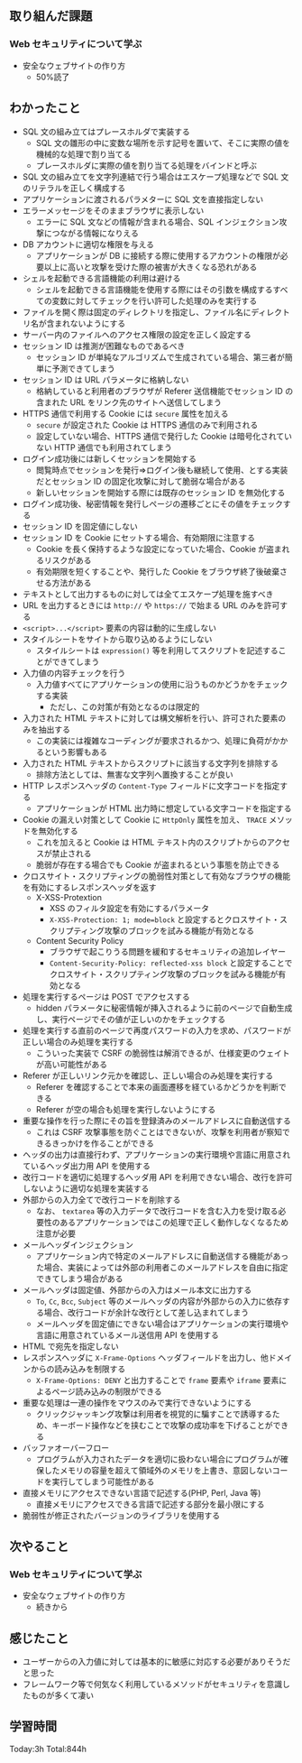 ## 取り組んだ課題

### Web セキュリティについて学ぶ

- 安全なウェブサイトの作り方
  - 50%読了

## わかったこと

- SQL 文の組み立てはプレースホルダで実装する
  - SQL 文の雛形の中に変数な場所を示す記号を置いて、そこに実際の値を機械的な処理で割り当てる
  - プレースホルダに実際の値を割り当てる処理をバインドと呼ぶ
- SQL 文の組み立てを文字列連結で行う場合はエスケープ処理などで SQL 文のリテラルを正しく構成する
- アプリケーションに渡されるパラメターに SQL 文を直接指定しない
- エラーメッセージをそのままブラウザに表示しない
  - エラーに SQL 文などの情報が含まれる場合、SQL インジェクション攻撃につながる情報になりえる
- DB アカウントに適切な権限を与える
  - アプリケーションが DB に接続する際に使用するアカウントの権限が必要以上に高いと攻撃を受けた際の被害が大きくなる恐れがある
- シェルを起動できる言語機能の利用は避ける
  - シェルを起動できる言語機能を使用する際にはその引数を構成するすべての変数に対してチェックを行い許可した処理のみを実行する
- ファイルを開く際は固定のディレクトリを指定し、ファイル名にディレクトリ名が含まれないようにする
- サーバー内のファイルへのアクセス権限の設定を正しく設定する
- セッション ID は推測が困難なものであるべき
  - セッション ID が単純なアルゴリズムで生成されている場合、第三者が簡単に予測できてしまう
- セッション ID は URL パラメータに格納しない
  - 格納していると利用者のブラウザが Referer 送信機能でセッション ID の含まれた URL をリンク先のサイトへ送信してしまう
- HTTPS 通信で利用する Cookie には `secure` 属性を加える
  - `secure` が設定された Cookie は HTTPS 通信のみで利用される
  - 設定していない場合、HTTPS 通信で発行した Cookie は暗号化されていない HTTP 通信でも利用されてしまう
- ログイン成功後には新しくセッションを開始する
  - 閲覧時点でセッションを発行=>ログイン後も継続して使用、とする実装だとセッション ID の固定化攻撃に対して脆弱な場合がある
  - 新しいセッションを開始する際には既存のセッション ID を無効化する
- ログイン成功後、秘密情報を発行しページの遷移ごとにその値をチェックする
- セッション ID を固定値にしない
- セッション ID を Cookie にセットする場合、有効期限に注意する
  - Cookie を長く保持するような設定になっていた場合、Cookie が盗まれるリスクがある
  - 有効期限を短くすることや、発行した Cookie をブラウザ終了後破棄させる方法がある
- テキストとして出力するものに対しては全てエスケープ処理を施すべき
- URL を出力するときには `http://` や `https://` で始まる URL のみを許可する
- `<script>...</script>` 要素の内容は動的に生成しない
- スタイルシートをサイトから取り込めるようにしない
  - スタイルシートは `expression()` 等を利用してスクリプトを記述することができてしまう
- 入力値の内容チェックを行う
  - 入力値すべてにアプリケーションの使用に沿うものかどうかをチェックする実装
    - ただし、この対策が有効となるのは限定的
- 入力された HTML テキストに対しては構文解析を行い、許可された要素のみを抽出する
  - この実装には複雑なコーディングが要求されるかつ、処理に負荷がかかるという影響もある
- 入力された HTML テキストからスクリプトに該当する文字列を排除する
  - 排除方法としては、無害な文字列へ置換することが良い
- HTTP レスポンスヘッダの `Content-Type` フィールドに文字コードを指定する
  - アプリケーションが HTML 出力時に想定している文字コードを指定する
- Cookie の漏えい対策として Cookie に `HttpOnly` 属性を加え、 `TRACE` メソッドを無効化する
  - これを加えると Cookie は HTML テキスト内のスクリプトからのアクセスが禁止される
  - 脆弱が存在する場合でも Cookie が盗まれるという事態を防止できる
- クロスサイト・スクリプティングの脆弱性対策として有効なブラウザの機能を有効にするレスポンスヘッダを返す
  - X-XSS-Protextion
    - XSS のフィルタ設定を有効にするパラメータ
    - `X-XSS-Protection: 1; mode=block` と設定するとクロスサイト・スクリプティング攻撃のブロックを試みる機能が有効となる
  - Content Security Policy
    - ブラウザで起こりうる問題を緩和するセキュリティの追加レイヤー
    - `Content-Security-Policy: reflected-xss block` と設定することでクロスサイト・スクリプティング攻撃のブロックを試みる機能が有効となる
- 処理を実行するページは POST でアクセスする
  - hidden パラメータに秘密情報が挿入されるように前のページで自動生成し、実行ページでその値が正しいのかをチェックする
- 処理を実行する直前のページで再度パスワードの入力を求め、パスワードが正しい場合のみ処理を実行する
  - こういった実装で CSRF の脆弱性は解消できるが、仕様変更のウェイトが高い可能性がある
- Referer が正しいリンク元かを確認し、正しい場合のみ処理を実行する
  - Referer を確認することで本来の画面遷移を経ているかどうかを判断できる
  - Referer が空の場合も処理を実行しないようにする
- 重要な操作を行った際にその旨を登録済みのメールアドレスに自動送信する
  - これは CSRF 攻撃事態を防ぐことはできないが、攻撃を利用者が察知できるきっかけを作ることができる
- ヘッダの出力は直接行わず、アプリケーションの実行環境や言語に用意されているヘッダ出力用 API を使用する
- 改行コードを適切に処理するヘッダ用 API を利用できない場合、改行を許可しないように適切な処理を実装する
- 外部からの入力全てで改行コードを削除する
  - なお、 `textarea` 等の入力データで改行コードを含む入力を受け取る必要性のあるアプリケーションではこの処理で正しく動作しなくなるため注意が必要
- メールヘッダインジェクション
  - アプリケーション内で特定のメールアドレスに自動送信する機能があった場合、実装によっては外部の利用者このメールアドレスを自由に指定できてしまう場合がある
- メールヘッダは固定値、外部からの入力はメール本文に出力する
  - `To`, `Cc`, `Bcc`, `Subject` 等のメールヘッダの内容が外部からの入力に依存する場合、改行コードが余計な改行として差し込まれてしまう
  - メールヘッダを固定値にできない場合はアプリケーションの実行環境や言語に用意されているメール送信用 API を使用する
- HTML で宛先を指定しない
- レスポンスヘッダに `X-Frame-Options` ヘッダフィールドを出力し、他ドメインからの読み込みを制限する
  - `X-Frame-Options: DENY` と出力することで `frame` 要素や `iframe` 要素によるページ読み込みの制限ができる
- 重要な処理は一連の操作をマウスのみで実行できないようにする
  - クリックジャッキング攻撃は利用者を視覚的に騙すことで誘導するため、キーボード操作などを挟むことで攻撃の成功率を下げることができる
- バッファオーバーフロー
  - プログラムが入力されたデータを適切に扱わない場合にプログラムが確保したメモリの容量を超えて領域外のメモリを上書き、意図しないコードを実行してしまう可能性がある
- 直接メモリにアクセスできない言語で記述する(PHP, Perl, Java 等)
  - 直接メモリにアクセスできる言語で記述する部分を最小限にする
- 脆弱性が修正されたバージョンのライブラリを使用する

## 次やること

### Web セキュリティについて学ぶ

- 安全なウェブサイトの作り方
  - 続きから

## 感じたこと

- ユーザーからの入力値に対しては基本的に敏感に対応する必要がありそうだと思った
- フレームワーク等で何気なく利用しているメソッドがセキュリティを意識したものが多くて凄い

## 学習時間

Today:3h Total:844h
